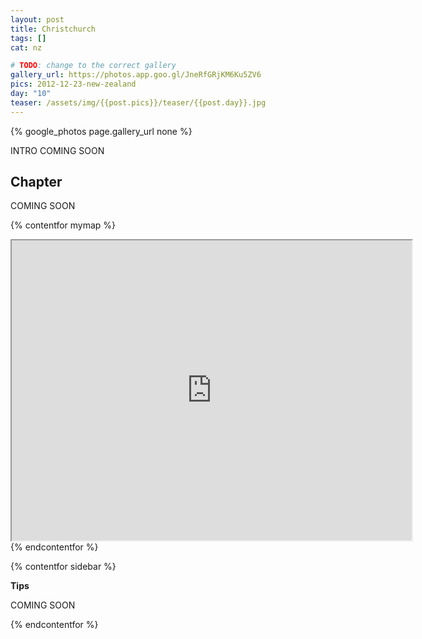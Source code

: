 ```yaml
---
layout: post
title: Christchurch
tags: []
cat: nz

# TODO: change to the correct gallery
gallery_url: https://photos.app.goo.gl/JneRfGRjKM6Ku5ZV6
pics: 2012-12-23-new-zealand
day: "10"
teaser: /assets/img/{{post.pics}}/teaser/{{post.day}}.jpg
---
```


{% google_photos page.gallery_url none %}

INTRO COMING SOON

## Chapter

COMING SOON


{% contentfor mymap %}
<iframe src="https://www.google.com/maps/d/embed?mid=1_SfUxFonmiWuW2ZEMt3wFMRfywQ&ehbc=2E312F" width="640" height="480"></iframe>
{% endcontentfor %}

{% contentfor sidebar %}

**Tips**  

COMING SOON

{% endcontentfor %}